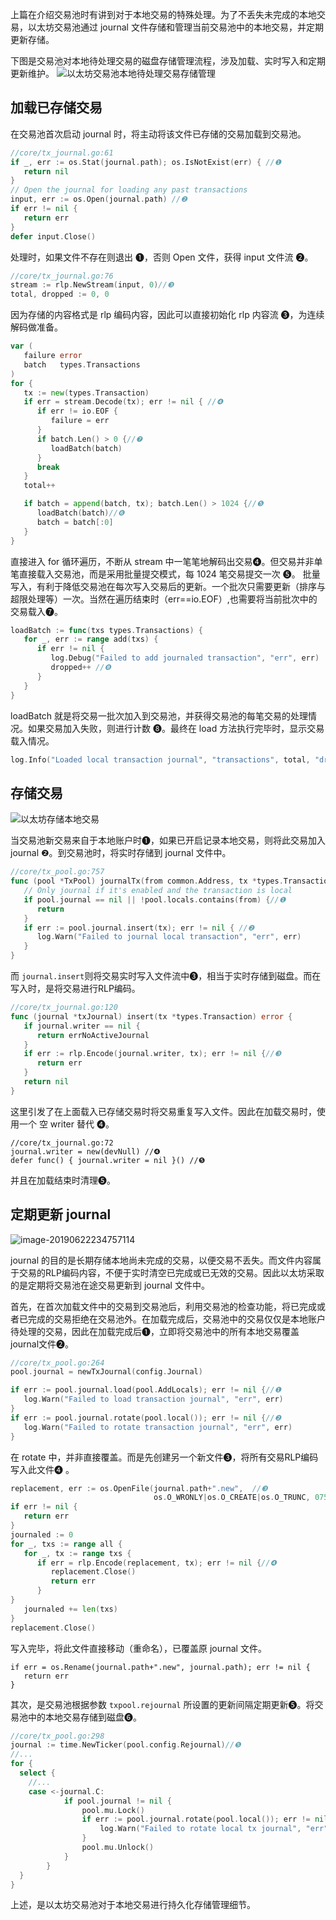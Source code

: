上篇在介绍交易池时有讲到对于本地交易的特殊处理。为了不丢失未完成的本地交易，以太坊交易池通过 journal 文件存储和管理当前交易池中的本地交易，并定期更新存储。 

下图是交易池对本地待处理交易的磁盘存储管理流程，涉及加载、实时写入和定期更新维护。
![以太坊交易池本地待处理交易存储管理](https://learnblockchain.cn/books/assets/image-20190622233938478.png!de)

## 加载已存储交易

在交易池首次启动 journal 时，将主动将该文件已存储的交易加载到交易池。

```go
//core/tx_journal.go:61
if _, err := os.Stat(journal.path); os.IsNotExist(err) { //❶
   return nil
}
// Open the journal for loading any past transactions
input, err := os.Open(journal.path) //❷
if err != nil {
   return err
}
defer input.Close()
```

处理时，如果文件不存在则退出 ❶，否则 Open 文件，获得 input 文件流 ❷。

```go
//core/tx_journal.go:76
stream := rlp.NewStream(input, 0)//❸
total, dropped := 0, 0
```

因为存储的内容格式是 rlp 编码内容，因此可以直接初始化 rlp 内容流 ❸，为连续解码做准备。

```go
var (
   failure error
   batch   types.Transactions
)
for { 
   tx := new(types.Transaction) 
   if err = stream.Decode(tx); err != nil { //❹
      if err != io.EOF {
         failure = err
      }
      if batch.Len() > 0 {//❼
         loadBatch(batch)
      }
      break
   } 
   total++

   if batch = append(batch, tx); batch.Len() > 1024 {//❺
      loadBatch(batch)//❻
      batch = batch[:0]
   }
}
```

直接进入 for 循环遍历，不断从 stream 中一笔笔地解码出交易❹。但交易并非单笔直接载入交易池，而是采用批量提交模式，每 1024 笔交易提交一次 ❺。 批量写入，有利于降低交易池在每次写入交易后的更新。一个批次只需要更新（排序与超限处理等）一次。当然在遍历结束时（err==io.EOF）,也需要将当前批次中的交易载入❼。

```go
loadBatch := func(txs types.Transactions) {
   for _, err := range add(txs) { 
      if err != nil {
         log.Debug("Failed to add journaled transaction", "err", err)
         dropped++ //❽
      }
   }
}
```

loadBatch 就是将交易一批次加入到交易池，并获得交易池的每笔交易的处理情况。如果交易加入失败，则进行计数 ❽。最终在 load 方法执行完毕时，显示交易载入情况。

```go
log.Info("Loaded local transaction journal", "transactions", total, "dropped", dropped)
```

##  存储交易

![以太坊存储本地交易](https://learnblockchain.cn/books/assets/image-20190622234643382.png!de)

当交易池新交易来自于本地账户时❶，如果已开启记录本地交易，则将此交易加入journal ❷。到交易池时，将实时存储到 journal 文件中。

```go
//core/tx_pool.go:757
func (pool *TxPool) journalTx(from common.Address, tx *types.Transaction) {
   // Only journal if it's enabled and the transaction is local
   if pool.journal == nil || !pool.locals.contains(from) {//❶
      return
   }
   if err := pool.journal.insert(tx); err != nil { //❷
      log.Warn("Failed to journal local transaction", "err", err)
   }
}
```

而 `journal.insert`则将交易实时写入文件流中❸，相当于实时存储到磁盘。而在写入时，是将交易进行RLP编码。

```go
//core/tx_journal.go:120
func (journal *txJournal) insert(tx *types.Transaction) error {
   if journal.writer == nil {
      return errNoActiveJournal
   }
   if err := rlp.Encode(journal.writer, tx); err != nil {//❸
      return err
   }
   return nil
}
```

这里引发了在上面载入已存储交易时将交易重复写入文件。因此在加载交易时，使用一个 空 writer 替代 ❹。

```
//core/tx_journal.go:72
journal.writer = new(devNull) //❹
defer func() { journal.writer = nil }() //❺
```

并且在加载结束时清理❺。

## 定期更新 journal

![image-20190622234757114](https://learnblockchain.cn/books/assets/image-20190622234757114.png!de)

journal 的目的是长期存储本地尚未完成的交易，以便交易不丢失。而文件内容属于交易的RLP编码内容，不便于实时清空已完成或已无效的交易。因此以太坊采取的是定期将交易池在途交易更新到 journal 文件中。

首先，在首次加载文件中的交易到交易池后，利用交易池的检查功能，将已完成或者已完成的交易拒绝在交易池外。在加载完成后，交易池中的交易仅仅是本地账户待处理的交易，因此在加载完成后❶，立即将交易池中的所有本地交易覆盖journal文件❷。

```go
//core/tx_pool.go:264
pool.journal = newTxJournal(config.Journal)

if err := pool.journal.load(pool.AddLocals); err != nil {//❶
   log.Warn("Failed to load transaction journal", "err", err)
}
if err := pool.journal.rotate(pool.local()); err != nil {//❷
   log.Warn("Failed to rotate transaction journal", "err", err)
}
```

在 rotate 中，并非直接覆盖。而是先创建另一个新文件❸，将所有交易RLP编码写入此文件❹ 。

```go
replacement, err := os.OpenFile(journal.path+".new",  //❸
                                os.O_WRONLY|os.O_CREATE|os.O_TRUNC, 0755)
if err != nil {
   return err
}
journaled := 0
for _, txs := range all {
   for _, tx := range txs {
      if err = rlp.Encode(replacement, tx); err != nil {//❹
         replacement.Close()
         return err
      }
}
   journaled += len(txs)
}
replacement.Close()
```

写入完毕，将此文件直接移动（重命名），已覆盖原 journal 文件。

```
if err = os.Rename(journal.path+".new", journal.path); err != nil {
   return err
}
```

其次，是交易池根据参数 `txpool.rejournal` 所设置的更新间隔定期更新❺。将交易池中的本地交易存储到磁盘❻。

```go
//core/tx_pool.go:298
journal := time.NewTicker(pool.config.Rejournal)//❺
//...
for {
  select {
    //...
    case <-journal.C:
			if pool.journal != nil {
				pool.mu.Lock()
				if err := pool.journal.rotate(pool.local()); err != nil { //❻
					log.Warn("Failed to rotate local tx journal", "err", err)
				}
				pool.mu.Unlock()
			}
		}
  }
}
```

上述，是以太坊交易池对于本地交易进行持久化存储管理细节。